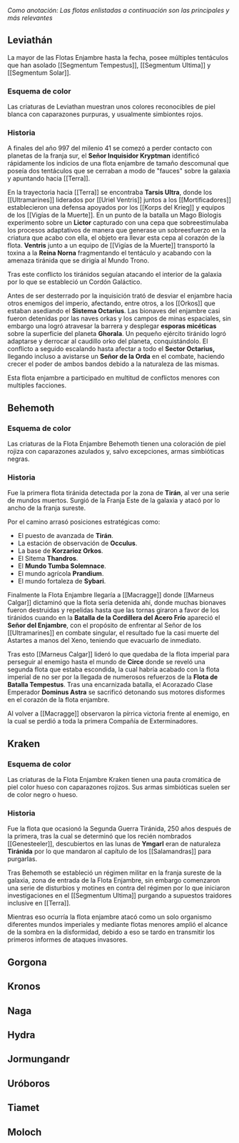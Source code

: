 *Como anotación: Las flotas enlistadas a continuación son las principales y más relevantes*
## Leviathán
La mayor de las Flotas Enjambre hasta la fecha, posee múltiples tentáculos que han asolado [[Segmentum Tempestus]], [[Segmentum Ultima]] y [[Segmentum Solar]].
### Esquema de color
Las criaturas de Leviathan muestran unos colores reconocibles de piel blanca con caparazones purpuras, y usualmente simbiontes rojos.
### Historia
A finales del año 997 del milenio 41 se comezó a perder contacto con planetas de la franja sur, el **Señor Inquisidor Kryptman** identificó rápidamente los indicios de una flota enjambre de tamaño descomunal que poseía dos tentáculos que se cerraban a modo de "fauces" sobre la galaxia y apuntando hacia [[Terra]].

En la trayectoria hacia [[Terra]] se encontraba **Tarsis Ultra**, donde los [[Ultramarines]] liderados por [[Uriel Ventris]] juntos a los [[Mortificadores]] establecieron una defensa apoyados por los [[Korps del Krieg]] y equipos de los [[Vigías de la Muerte]].
En un punto de la batalla un Mago Biologis experimento sobre un **Lictor** capturado con una cepa que sobreestimulaba los procesos adaptativos de manera que generase un sobreesfuerzo en la criatura que acabo con ella, el objeto era llevar esta cepa al corazón de la flota. **Ventris** junto a un equipo de [[Vigías de la Muerte]] transportó la toxina a la **Reina Norna** fragmentando el tentáculo y acabando con la amenaza tiránida que se dirigía al Mundo Trono. 

Tras este conflicto los tiránidos seguían atacando el interior de la galaxia por lo que se estableció un Cordón Galáctico.

Antes de ser desterrado por la inquisición trató de desviar el enjambre hacia otros enemigos del imperio, afectando, entre otros, a los [[Orkos]] que estaban asediando el **Sistema Octarius**. Las bionaves del enjambre casi fueron detenidas por las naves orkas y los campos de minas espaciales, sin embargo una logró atravesar la barrera y desplegar **esporas micéticas** sobre la superficie del planeta **Ghorala**. Un pequeño ejército tiránido logró adaptarse y derrocar al caudillo orko del planeta, conquistándolo.
El conflicto a seguido escalando hasta afectar a todo el **Sector Octarius,** llegando incluso a avistarse un **Señor de la Orda** en el combate, haciendo crecer el poder de ambos bandos debido a la naturaleza de las mismas.

Esta flota enjambre a participado en multitud de conflictos menores con multiples facciones.
## Behemoth
### Esquema de color
Las criaturas de la Flota Enjambre Behemoth tienen una coloración de piel rojiza con caparazones azulados y, salvo excepciones, armas simbióticas negras.
### Historia
Fue la primera flota tiránida detectada por la zona de **Tirán**, al ver una serie de mundos muertos. Surgió de la Franja Este de la galaxia y atacó por lo ancho de la franja sureste.

Por el camino arrasó posiciones estratégicas como: 
+ El puesto de avanzada de **Tirán**.
+ La estación de observación de **Occulus**. 
+ La base de **Korzarioz Orkos**.
+ El Sitema **Thandros**.
+ El **Mundo Tumba Solemnace**.
+ El mundo agrícola **Prandium**.
+ El mundo fortaleza de **Sybari**.

Finalmente la Flota Enjambre llegaría a [[Macragge]] donde [[Marneus Calgar]] dictaminó que la flota sería detenida ahí, donde muchas bionaves fueron destruidas y repelidas hasta que las tornas giraron a favor de los tiránidos cuando en la **Batalla de la Cordillera del Acero Frío** apareció el **Señor del Enjambre**, con el propósito de enfrentar al Señor de los [[Ultramarines]] en combate singular, el resultado fue la casi muerte del Astartes a manos del Xeno, teniendo que evacuarlo de inmediato.

Tras esto [[Marneus Calgar]] lideró lo que quedaba de la flota imperial para perseguir al enemigo hasta el mundo de **Circe** donde se reveló una segunda flota que estaba escondida, la cual habría acabado con la flota imperial de no ser por la llegada de numerosos refuerzos de la **Flota de Batalla Tempestus**. Tras una encarnizada batalla, el Acorazado Clase Emperador **Dominus Astra** se sacrificó detonando sus motores disformes en el corazón de la flota enjambre.

Al volver a [[Macragge]] observaron la pírrica victoria frente al enemigo, en la cual se perdió a toda la primera Compañía de Exterminadores.
## Kraken
### Esquema de color
Las criaturas de la Flota Enjambre Kraken tienen una pauta cromática de piel color hueso con caparazones rojizos. Sus armas simbióticas suelen ser de color negro o hueso.

### Historia
Fue la flota que ocasionó la Segunda Guerra Tiránida, 250 años después de la primera, tras la cual se determinó que los recién nombrados [[Genesteeler]], descubiertos en las lunas de **Ymgarl** eran de naturaleza **Tiránida** por lo que mandaron al capítulo de los [[Salamandras]] para purgarlas.

Tras Behemoth se estableció un régimen militar en la franja sureste de la galaxia, zona de entrada de la Flota Enjambre, sin embargo comenzaron una serie de disturbios y motines en contra del régimen por lo que iniciaron investigaciones en el [[Segmentum Ultima]] purgando a supuestos traidores inclusive en [[Terra]].

Mientras eso ocurría la flota enjambre atacó como un solo organismo diferentes mundos imperiales y mediante flotas menores amplió el alcance de la sombra en la disformidad, debido a eso se tardo en transmitir los primeros informes de ataques invasores.


## Gorgona
## Kronos
## Naga
## Hydra
## Jormungandr
## Uróboros
## Tiamet
## Moloch